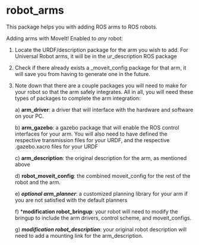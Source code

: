# robot_arms
This package helps you with adding ROS arms to ROS robots.


Adding arms with MoveIt! Enabled to *any* robot:

1. Locate the URDF/description package for the arm you wish to add. For Universal Robot arms, it will be in the ur_description ROS package

2. Check if there already exists a _moveit_config package for that arm, it will save you from having to generate one in the future. 

3. Note down that there are a couple packages you will need to make for your robot so that the arm safely integrates. All in all, you will need these types of packages to complete the arm integration:

    a) **arm_driver**: a driver that will interface with the hardware and software on your PC.


    b) **arm_gazebo**: a gazebo package that will enable the ROS control interfaces for your arm. You will also need to have defined the respective transmission files for your URDF, and the respective .gazebo.xacro files for your URDF

    c) **arm_description**: the original description for the arm, as mentioned above

    d) **robot_moveit_config**: the combined moveit_config for the rest of the robot and the arm.

    e) ***optional arm_planner***: a customized planning library for your arm if you are not satisfied with the default planners

    f) ***modification robot_bringup**: your robot will need to modify the bringup to include the arm drivers, control scheme, and moveit_configs.

    g) ***modification robot_description***: your original robot description will need to add a mounting link for the arm_description.



